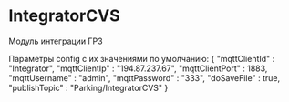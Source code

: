 # IntegratorCVS
Модуль интеграции ГРЗ

Параметры config с их значениями по умолчанию: 
{
  "mqttClientId" : "Integrator",
  "mqttClientIp" : "194.87.237.67",
  "mqttClientPort" : 1883,
  "mqttUsername" : "admin",
  "mqttPassword" : "333",
  "doSaveFile" : true,
  "publishTopic" : "Parking/IntegratorCVS"
}
